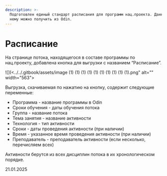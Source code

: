 ```yaml
---
description: >-
  Подготовлен единый стандарт расписания для программ нац.проекта. Данные по
  нему можно получить из Odin.
---
```


# Расписание

На странице потока, находящегося в составе программы по нац.проекту, добавлена кнопка для выгрузки с названием “Расписание”.

![](<../../.gitbook/assets/image (1) (1) (1) (1) (1) (1) (1) (1) (1) (1).png" alt="" width="563"><figcaption></figcaption></figure>

Выгрузка, скачиваемая по нажатию на кнопку, содержит следующие переменные:

* Программа - название программы в Odin
* Сроки обучения - даты обучения потока
* Группа - название потока
* Тема занятия - название активности
* Технология - тип активности
* Сроки - даты проведения активности (при наличии)
* Время - указанное время проведения активности (при наличии)
* Преподаватель - преподаватель активности (если несколько, перечисляем всех)

Активности берутся из всех дисциплин потока в их хронологическом порядке.

21.01.2025
